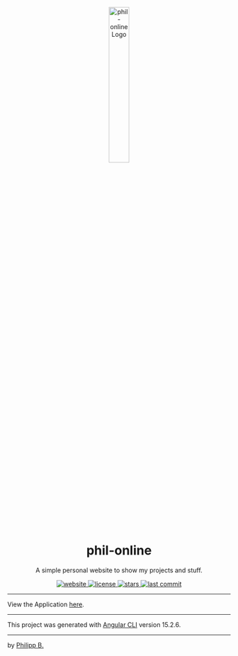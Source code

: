 <div align="center">
    <br />
    <img src="https://raw.githubusercontent.com/phil1436/phil-online/master/src/assets/logoPhilOnline.png" alt="phil-onlineLogo" width="30%"/>
    <h1>phil-online</h1>
    <p>
        A simple personal website to show my projects and stuff.
    </p>
</div>

<div align="center">
    <a href="https://philipp-bonin.com/">
        <img src="https://img.shields.io/website?down_color=red&down_message=offline&up_color=green&up_message=online&url=https%3A%2F%2Fphilipp-bonin.com%2F" alt="website">
    </a>
    <a href="https://github.com/phil1436/phil-online/blob/master/LICENSE">
        <img src="https://img.shields.io/github/license/phil1436/phil-online" alt="license">
    </a>
    <a href="https://github.com/phil1436/phil-online/stargazers">
        <img src="https://img.shields.io/github/stars/phil1436/phil-online" alt="stars">
    </a>
    <a href="https://github.com/phil1436/phil-online/commits/master">
        <img src="https://img.shields.io/github/last-commit/phil1436/phil-online" alt="last commit">
    </a>
</div>

---

View the Application [here](https://phil1436.github.io/).

---

This project was generated with [Angular CLI](https://github.com/angular/angular-cli) version 15.2.6.

---

by [Philipp B.](https://github.com/phil1436)

<!-- ng deploy --base-href=https://philipp-bonin.com --cname=philipp-bonin.com -->
